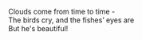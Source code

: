 Clouds come from time to time -    
The birds cry, and the fishes’ eyes are     
But he's beautiful!    

